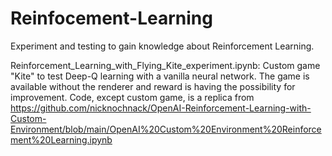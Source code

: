 # Reinfocement-Learning
Experiment and testing to gain knowledge about Reinforcement Learning.


Reinforcement_Learning_with_Flying_Kite_experiment.ipynb: Custom game "Kite" to test Deep-Q learning with a vanilla neural network. The game is available without the renderer and reward is having the possibility for improvement.
Code, except custom game, is a replica from https://github.com/nicknochnack/OpenAI-Reinforcement-Learning-with-Custom-Environment/blob/main/OpenAI%20Custom%20Environment%20Reinforcement%20Learning.ipynb
